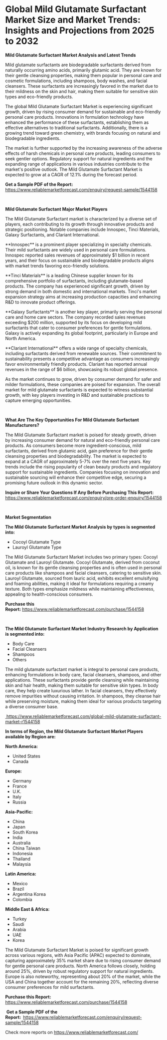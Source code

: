 <p><h1>Global Mild Glutamate Surfactant Market Size and Market Trends: Insights and Projections from 2025 to 2032</h1></p><p><strong>Mild Glutamate Surfactant Market Analysis and Latest Trends</strong></p>
<p><p>Mild glutamate surfactants are biodegradable surfactants derived from naturally occurring amino acids, primarily glutamic acid. They are known for their gentle cleansing properties, making them popular in personal care and cosmetic formulations, including shampoos, body washes, and facial cleansers. These surfactants are increasingly favored in the market due to their mildness on the skin and hair, making them suitable for sensitive skin types and eco-friendly products.</p><p>The global Mild Glutamate Surfactant Market is experiencing significant growth, driven by rising consumer demand for sustainable and eco-friendly personal care products. Innovations in formulation technology have enhanced the performance of these surfactants, establishing them as effective alternatives to traditional surfactants. Additionally, there is a growing trend toward green chemistry, with brands focusing on natural and biodegradable ingredients.</p><p>The market is further supported by the increasing awareness of the adverse effects of harsh chemicals in personal care products, leading consumers to seek gentler options. Regulatory support for natural ingredients and the expanding range of applications in various industries contribute to the market's positive outlook. The Mild Glutamate Surfactant Market is expected to grow at a CAGR of 12.1% during the forecast period.</p></p>
<p><strong>Get a Sample PDF of the Report:&nbsp;</strong> <a href="https://www.reliablemarketforecast.com/enquiry/request-sample/1544158?utm_campaign=2274&utm_medium=2&utm_source=Github&utm_content=ia&utm_term=01022025&utm_id=mild-glutamate-surfactant">https://www.reliablemarketforecast.com/enquiry/request-sample/1544158</a></p>
<p>&nbsp;</p>
<p><strong>Mild Glutamate Surfactant Major Market Players</strong></p>
<p><p>The Mild Glutamate Surfactant market is characterized by a diverse set of players, each contributing to its growth through innovative products and strategic positioning. Notable companies include Innospec, Tinci Materials, Galaxy Surfactants, and Clariant International.</p><p>**Innospec** is a prominent player specializing in specialty chemicals. Their mild surfactants are widely used in personal care formulations. Innospec reported sales revenues of approximately $1 billion in recent years, and their focus on sustainable and biodegradable products aligns with market trends favoring eco-friendly solutions.</p><p>**Tinci Materials** is a leading Chinese supplier known for its comprehensive portfolio of surfactants, including glutamate-based products. The company has experienced significant growth, driven by strong demand in both domestic and international markets. Tinci's market expansion strategy aims at increasing production capacities and enhancing R&D to innovate product offerings.</p><p>**Galaxy Surfactants** is another key player, primarily serving the personal care and home care sectors. The company recorded sales revenues exceeding $200 million, supported by its focus on developing mild surfactants that cater to consumer preferences for gentle formulations. Galaxy is actively expanding its global footprint, particularly in Europe and North America.</p><p>**Clariant International** offers a wide range of specialty chemicals, including surfactants derived from renewable sources. Their commitment to sustainability presents a competitive advantage as consumers increasingly favor environmentally friendly products. Clariant has reported annual revenues in the range of $6 billion, showcasing its robust global presence.</p><p>As the market continues to grow, driven by consumer demand for safer and milder formulations, these companies are poised for expansion. The overall market for mild glutamate surfactants is expected to witness substantial growth, with key players investing in R&D and sustainable practices to capture emerging opportunities.</p></p>
<p>&nbsp;</p>
<p><strong>What Are The Key Opportunities For Mild Glutamate Surfactant Manufacturers?</strong></p>
<p><p>The Mild Glutamate Surfactant market is poised for steady growth, driven by increasing consumer demand for natural and eco-friendly personal care products. As consumers become more ingredient-conscious, mild surfactants, derived from glutamic acid, gain preference for their gentle cleansing properties and biodegradability. The market is expected to expand at a CAGR of approximately 5-7% over the next five years. Key trends include the rising popularity of clean beauty products and regulatory support for sustainable ingredients. Companies focusing on innovation and sustainable sourcing will enhance their competitive edge, securing a promising future outlook in this dynamic sector.</p></p>
<p><strong>Inquire or Share Your Questions If Any Before Purchasing This Report:</strong> <a href="https://www.reliablemarketforecast.com/enquiry/pre-order-enquiry/1544158?utm_campaign=2274&utm_medium=2&utm_source=Github&utm_content=ia&utm_term=01022025&utm_id=mild-glutamate-surfactant">https://www.reliablemarketforecast.com/enquiry/pre-order-enquiry/1544158</a></p>
<p>&nbsp;</p>
<p><strong>Market Segmentation</strong></p>
<p><strong>The Mild Glutamate Surfactant Market Analysis by types is segmented into:</strong></p>
<p><ul><li>Cocoyl Glutamate Type</li><li>Lauroyl Glutamate Type</li></ul></p>
<p><p>The Mild Glutamate Surfactant Market includes two primary types: Cocoyl Glutamate and Lauroyl Glutamate. Cocoyl Glutamate, derived from coconut oil, is known for its gentle cleansing properties and is often used in personal care products like shampoos and facial cleansers, catering to sensitive skin. Lauroyl Glutamate, sourced from lauric acid, exhibits excellent emulsifying and foaming abilities, making it ideal for formulations requiring a creamy texture. Both types emphasize mildness while maintaining effectiveness, appealing to health-conscious consumers.</p></p>
<p><strong>Purchase this Report:&nbsp;</strong><a href="https://www.reliablemarketforecast.com/purchase/1544158?utm_campaign=2274&utm_medium=2&utm_source=Github&utm_content=ia&utm_term=01022025&utm_id=mild-glutamate-surfactant">https://www.reliablemarketforecast.com/purchase/1544158</a></p>
<p>&nbsp;</p>
<p><strong>The Mild Glutamate Surfactant Market Industry Research by Application is segmented into:</strong></p>
<p><ul><li>Body Care</li><li>Facial Cleansers</li><li>Shampoos</li><li>Others</li></ul></p>
<p><p>The mild glutamate surfactant market is integral to personal care products, enhancing formulations in body care, facial cleansers, shampoos, and other applications. These surfactants provide gentle cleansing while maintaining skin and hair health, making them suitable for sensitive skin types. In body care, they help create luxurious lather. In facial cleansers, they effectively remove impurities without causing irritation. In shampoos, they cleanse hair while preserving moisture, making them ideal for various products targeting a diverse consumer base.</p></p>
<p><a href="https://www.reliablemarketforecast.com/global-mild-glutamate-surfactant-market-r1544158?utm_campaign=2274&utm_medium=2&utm_source=Github&utm_content=ia&utm_term=01022025&utm_id=mild-glutamate-surfactant">&nbsp;https://www.reliablemarketforecast.com/global-mild-glutamate-surfactant-market-r1544158</a></p>
<p><strong>In terms of Region, the Mild Glutamate Surfactant Market Players available by Region are:</strong></p>
<p>
    <p> <strong> North America: </strong>
        <ul>
            <li>United States</li>
            <li>Canada</li>
        </ul>
        </p> 
    <p> <strong> Europe: </strong>
        <ul>
            <li>Germany</li>
            <li>France</li>
            <li>U.K.</li>
            <li>Italy</li>
            <li>Russia</li>
        </ul>
        </p> 
    <p> <strong> Asia-Pacific: </strong>
        <ul>
            <li>China</li>
            <li>Japan</li>
            <li>South Korea</li>
            <li>India</li>
            <li>Australia</li>
            <li>China Taiwan</li>
            <li>Indonesia</li>
            <li>Thailand</li>
            <li>Malaysia</li>
        </ul>
        </p> 
    <p> <strong> Latin America: </strong>
        <ul>
            <li>Mexico</li>
            <li>Brazil</li>
            <li>Argentina Korea</li>
            <li>Colombia</li>
        </ul>
        </p> 
    <p> <strong> Middle East & Africa: </strong>
        <ul>
            <li>Turkey</li>
            <li>Saudi</li>
            <li>Arabia</li>
            <li>UAE</li>
            <li>Korea</li>
        </ul>
    </p>
    </p>
<p><p>The Mild Glutamate Surfactant Market is poised for significant growth across various regions, with Asia Pacific (APAC) expected to dominate, capturing approximately 35% market share due to rising consumer demand for gentle personal care products. North America follows closely, holding around 25%, driven by robust regulatory support for natural ingredients. Europe is also noteworthy, representing about 20% of the market, while the USA and China together account for the remaining 20%, reflecting diverse consumer preferences for mild surfactants.</p></p>
<p><strong>Purchase this Report: </strong><a href="https://www.reliablemarketforecast.com/purchase/1544158?utm_campaign=2274&utm_medium=2&utm_source=Github&utm_content=ia&utm_term=01022025&utm_id=mild-glutamate-surfactant">https://www.reliablemarketforecast.com/purchase/1544158</a></p>
<p>&nbsp;<strong>Get a Sample PDF of the Report:&nbsp;&nbsp;</strong><a href="https://www.reliablemarketforecast.com/enquiry/request-sample/1544158?utm_campaign=2274&utm_medium=2&utm_source=Github&utm_content=ia&utm_term=01022025&utm_id=mild-glutamate-surfactant">https://www.reliablemarketforecast.com/enquiry/request-sample/1544158</a></p>
<p><strong></strong></p>
<p>Check more reports on <a href="https://www.reliablemarketforecast.com/?utm_campaign=2274&utm_medium=2&utm_source=Github&utm_content=ia&utm_term=01022025&utm_id=mild-glutamate-surfactant">https://www.reliablemarketforecast.com/</a></p>